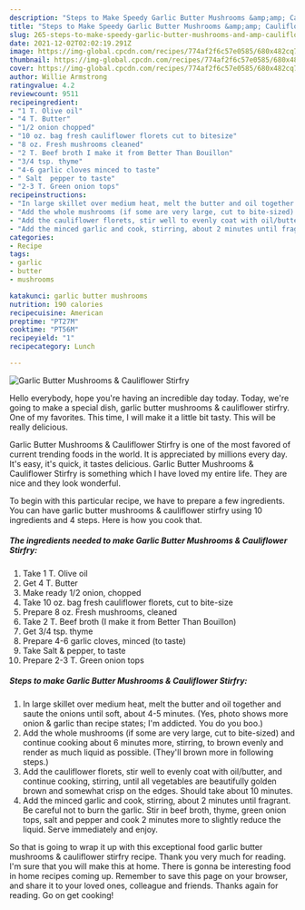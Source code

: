 ```yaml
---
description: "Steps to Make Speedy Garlic Butter Mushrooms &amp;amp; Cauliflower Stirfry"
title: "Steps to Make Speedy Garlic Butter Mushrooms &amp;amp; Cauliflower Stirfry"
slug: 265-steps-to-make-speedy-garlic-butter-mushrooms-and-amp-cauliflower-stirfry
date: 2021-12-02T02:02:19.291Z
image: https://img-global.cpcdn.com/recipes/774af2f6c57e0585/680x482cq70/garlic-butter-mushrooms-cauliflower-stirfry-recipe-main-photo.jpg
thumbnail: https://img-global.cpcdn.com/recipes/774af2f6c57e0585/680x482cq70/garlic-butter-mushrooms-cauliflower-stirfry-recipe-main-photo.jpg
cover: https://img-global.cpcdn.com/recipes/774af2f6c57e0585/680x482cq70/garlic-butter-mushrooms-cauliflower-stirfry-recipe-main-photo.jpg
author: Willie Armstrong
ratingvalue: 4.2
reviewcount: 9511
recipeingredient:
- "1 T. Olive oil"
- "4 T. Butter"
- "1/2 onion chopped"
- "10 oz. bag fresh cauliflower florets cut to bitesize"
- "8 oz. Fresh mushrooms cleaned"
- "2 T. Beef broth I make it from Better Than Bouillon"
- "3/4 tsp. thyme"
- "4-6 garlic cloves minced to taste"
- " Salt  pepper to taste"
- "2-3 T. Green onion tops"
recipeinstructions:
- "In large skillet over medium heat, melt the butter and oil together and saute the onions until soft, about 4-5 minutes. (Yes, photo shows more onion &amp; garlic than recipe states; I&#39;m addicted. You do you boo.)"
- "Add the whole mushrooms (if some are very large, cut to bite-sized) and continue cooking about 6 minutes more, stirring, to brown evenly and render as much liquid as possible. (They&#39;ll brown more in following steps.)"
- "Add the cauliflower florets, stir well to evenly coat with oil/butter, and continue cooking, stirring, until all vegetables are beautifully golden brown and somewhat crisp on the edges. Should take about 10 minutes."
- "Add the minced garlic and cook, stirring, about 2 minutes until fragrant. Be careful not to burn the garlic. Stir in beef broth, thyme, green onion tops, salt and pepper and cook 2 minutes more to slightly reduce the liquid. Serve immediately and enjoy."
categories:
- Recipe
tags:
- garlic
- butter
- mushrooms

katakunci: garlic butter mushrooms 
nutrition: 190 calories
recipecuisine: American
preptime: "PT27M"
cooktime: "PT56M"
recipeyield: "1"
recipecategory: Lunch

---
```



![Garlic Butter Mushrooms &amp; Cauliflower Stirfry](https://img-global.cpcdn.com/recipes/774af2f6c57e0585/680x482cq70/garlic-butter-mushrooms-cauliflower-stirfry-recipe-main-photo.jpg)

Hello everybody, hope you're having an incredible day today. Today, we're going to make a special dish, garlic butter mushrooms &amp; cauliflower stirfry. One of my favorites. This time, I will make it a little bit tasty. This will be really delicious.

Garlic Butter Mushrooms &amp; Cauliflower Stirfry is one of the most favored of current trending foods in the world. It is appreciated by millions every day. It's easy, it's quick, it tastes delicious. Garlic Butter Mushrooms &amp; Cauliflower Stirfry is something which I have loved my entire life. They are nice and they look wonderful.




To begin with this particular recipe, we have to prepare a few ingredients. You can have garlic butter mushrooms &amp; cauliflower stirfry using 10 ingredients and 4 steps. Here is how you cook that.

<!--inarticleads1-->

##### The ingredients needed to make Garlic Butter Mushrooms &amp; Cauliflower Stirfry:

1. Take 1 T. Olive oil
1. Get 4 T. Butter
1. Make ready 1/2 onion, chopped
1. Take 10 oz. bag fresh cauliflower florets, cut to bite-size
1. Prepare 8 oz. Fresh mushrooms, cleaned
1. Take 2 T. Beef broth (I make it from Better Than Bouillon)
1. Get 3/4 tsp. thyme
1. Prepare 4-6 garlic cloves, minced (to taste)
1. Take  Salt &amp; pepper, to taste
1. Prepare 2-3 T. Green onion tops




<!--inarticleads2-->

##### Steps to make Garlic Butter Mushrooms &amp; Cauliflower Stirfry:

1. In large skillet over medium heat, melt the butter and oil together and saute the onions until soft, about 4-5 minutes. (Yes, photo shows more onion &amp; garlic than recipe states; I&#39;m addicted. You do you boo.)
1. Add the whole mushrooms (if some are very large, cut to bite-sized) and continue cooking about 6 minutes more, stirring, to brown evenly and render as much liquid as possible. (They&#39;ll brown more in following steps.)
1. Add the cauliflower florets, stir well to evenly coat with oil/butter, and continue cooking, stirring, until all vegetables are beautifully golden brown and somewhat crisp on the edges. Should take about 10 minutes.
1. Add the minced garlic and cook, stirring, about 2 minutes until fragrant. Be careful not to burn the garlic. Stir in beef broth, thyme, green onion tops, salt and pepper and cook 2 minutes more to slightly reduce the liquid. Serve immediately and enjoy.




So that is going to wrap it up with this exceptional food garlic butter mushrooms &amp; cauliflower stirfry recipe. Thank you very much for reading. I'm sure that you will make this at home. There is gonna be interesting food in home recipes coming up. Remember to save this page on your browser, and share it to your loved ones, colleague and friends. Thanks again for reading. Go on get cooking!
